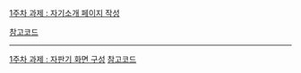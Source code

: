 [1주차 과제 : 자기소개 페이지 작성](https://heee23.github.io/comento/1주차)

[참고코드](https://github.com/subtitle1/index.html)

------------------

[1주차 과제 : 자판기 화면 구성](https://heee23.github.io/comento/2%EC%A3%BC%EC%B0%A8/vandingmachine.html)
[참고코드](https://github.com/jaelyung/VendingMachine/blob/master/10%EC%9E%90%ED%8C%90%EA%B8%B0.html)
